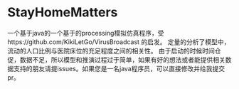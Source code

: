 # StayHomeMatters
一个基于java的一个基于的processing模拟仿真程序，受https://github.com/KikiLetGo/VirusBroadcast 的启发。
定量的分析了模型中，流动的人口比例与医院床位的充足程度之间的相关性。
由于启动的时候时间仓促，数据不足，所以模型和推演过程过于简单，如果有好的想法或者能提供相关数据支持的朋友请提issues。如果您是一名java程序员，可以直接修改并给我提交pr。
